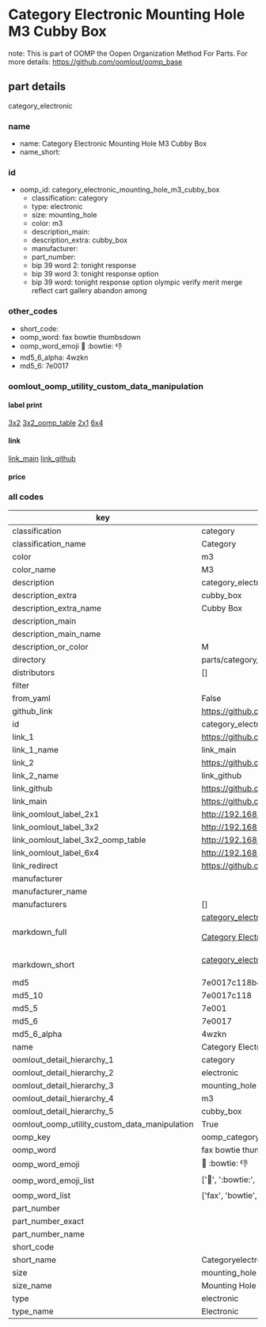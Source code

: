 # Category Electronic Mounting Hole M3 Cubby Box  

note: This is part of OOMP the Oopen Organization Method For Parts. For more details: https://github.com/oomlout/oomp_base

##  part details
  



category_electronic



### name
* name: Category Electronic Mounting Hole M3 Cubby Box
* name_short: 
### id
* oomp_id: category_electronic_mounting_hole_m3_cubby_box
  * classification: category
  * type: electronic
  * size: mounting_hole
  * color: m3
  * description_main: 
  * description_extra: cubby_box
  * manufacturer: 
  * part_number: 
  * bip 39 word 2: tonight response
  * bip 39 word 3: tonight response option
  * bip 39 word: tonight response option olympic verify merit merge reflect cart gallery abandon among

### other_codes
* short_code: 
* oomp_word: fax bowtie thumbsdown
* oomp_word_emoji :fax: :bowtie: :thumbsdown:
* md5_6_alpha: 4wzkn
* md5_6: 7e0017






### oomlout_oomp_utility_custom_data_manipulation
#### label print
[3x2](http://192.168.1.245:1112/?label=oomp%204wzkn)
[3x2_oomp_table](http://192.168.1.108:1112/?label=oomp%204wzkn)
[2x1](http://192.168.1.242:1112/?label=oomp%204wzkn)
[6x4](http://192.168.1.55:1112/?label=oomp%204wzkn)    

#### link

[link_main](https://github.com/oomlout/oomlout_oomp_version_1_messy/tree/main/parts/category_electronic_mounting_hole_m3_cubby_box) [link_github](https://github.com/oomlout/oomlout_oomp_version_1_messy/tree/main/parts/category_electronic_mounting_hole_m3_cubby_box)                             

#### price







### all codes 
| key | value |  
| --- | --- |  
| classification | category |  
| classification_name | Category |  
| color | m3 |  
| color_name | M3 |  
| description | category_electronic |  
| description_extra | cubby_box |  
| description_extra_name | Cubby Box |  
| description_main |  |  
| description_main_name |  |  
| description_or_color | M  |  
| directory | parts/category_electronic_mounting_hole_m3_cubby_box |  
| distributors | [] |  
| filter |  |  
| from_yaml | False |  
| github_link | https://github.com/oomlout/oomlout_oomp_part_src/tree/main/parts/category_electronic_mounting_hole_m3_cubby_box |  
| id | category_electronic_mounting_hole_m3_cubby_box |  
| link_1 | https://github.com/oomlout/oomlout_oomp_version_1_messy/tree/main/parts/category_electronic_mounting_hole_m3_cubby_box |  
| link_1_name | link_main |  
| link_2 | https://github.com/oomlout/oomlout_oomp_version_1_messy/tree/main/parts/category_electronic_mounting_hole_m3_cubby_box |  
| link_2_name | link_github |  
| link_github | https://github.com/oomlout/oomlout_oomp_version_1_messy/tree/main/parts/category_electronic_mounting_hole_m3_cubby_box |  
| link_main | https://github.com/oomlout/oomlout_oomp_version_1_messy/tree/main/parts/category_electronic_mounting_hole_m3_cubby_box |  
| link_oomlout_label_2x1 | http://192.168.1.242:1112/?label=oomp%204wzkn |  
| link_oomlout_label_3x2 | http://192.168.1.245:1112/?label=oomp%204wzkn |  
| link_oomlout_label_3x2_oomp_table | http://192.168.1.108:1112/?label=oomp%204wzkn |  
| link_oomlout_label_6x4 | http://192.168.1.55:1112/?label=oomp%204wzkn |  
| link_redirect | https://github.com/oomlout/oomlout_oomp_version_1_messy/tree/main/parts/category_electronic_mounting_hole_m3_cubby_box |  
| manufacturer |  |  
| manufacturer_name |  |  
| manufacturers | [] |  
| markdown_full | [category_electronic_mounting_hole_m3_cubby_box](none)<br>[](none)<br>[Category Electronic Mounting Hole M3 Cubby Box](none)<br><br> |  
| markdown_short | [category_electronic_mounting_hole_m3_cubby_box](none)<br><br> |  
| md5 | 7e0017c118b4316e2e7959a5376def24 |  
| md5_10 | 7e0017c118 |  
| md5_5 | 7e001 |  
| md5_6 | 7e0017 |  
| md5_6_alpha | 4wzkn |  
| name | Category Electronic Mounting Hole M3 Cubby Box |  
| oomlout_detail_hierarchy_1 | category |  
| oomlout_detail_hierarchy_2 | electronic |  
| oomlout_detail_hierarchy_3 | mounting_hole |  
| oomlout_detail_hierarchy_4 | m3 |  
| oomlout_detail_hierarchy_5 | cubby_box |  
| oomlout_oomp_utility_custom_data_manipulation | True |  
| oomp_key | oomp_category_electronic_mounting_hole_m3_cubby_box |  
| oomp_word | fax bowtie thumbsdown |  
| oomp_word_emoji | :fax: :bowtie: :thumbsdown: |  
| oomp_word_emoji_list | [':fax:', ':bowtie:', ':thumbsdown:'] |  
| oomp_word_list | ['fax', 'bowtie', 'thumbsdown'] |  
| part_number |  |  
| part_number_exact |  |  
| part_number_name |  |  
| short_code |  |  
| short_name | Categoryelectronic |  
| size | mounting_hole |  
| size_name | Mounting Hole |  
| type | electronic |  
| type_name | Electronic |  
